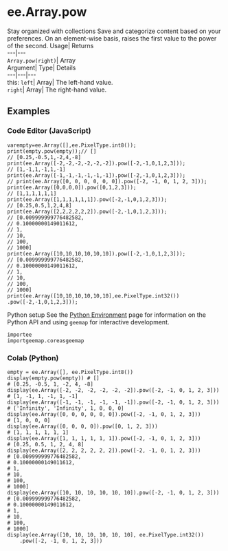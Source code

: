  
#  ee.Array.pow 
Stay organized with collections  Save and categorize content based on your preferences. 
On an element-wise basis, raises the first value to the power of the second. Usage| Returns  
---|---  
`Array.pow(right)`| Array  
Argument| Type| Details  
---|---|---  
this: `left`| Array| The left-hand value.  
`right`| Array| The right-hand value.  
## Examples
### Code Editor (JavaScript)
```
varempty=ee.Array([],ee.PixelType.int8());
print(empty.pow(empty));// []
// [0.25,-0.5,1,-2,4,-8]
print(ee.Array([-2,-2,-2,-2,-2,-2]).pow([-2,-1,0,1,2,3]));
// [1,-1,1,-1,1,-1]
print(ee.Array([-1,-1,-1,-1,-1,-1]).pow([-2,-1,0,1,2,3]));
// print(ee.Array([0, 0, 0, 0, 0, 0]).pow([-2, -1, 0, 1, 2, 3]));
print(ee.Array([0,0,0,0]).pow([0,1,2,3]));
// [1,1,1,1,1,1]
print(ee.Array([1,1,1,1,1,1]).pow([-2,-1,0,1,2,3]));
// [0.25,0.5,1,2,4,8]
print(ee.Array([2,2,2,2,2,2]).pow([-2,-1,0,1,2,3]));
// [0.009999999776482582,
// 0.10000000149011612,
// 1,
// 10,
// 100,
// 1000]
print(ee.Array([10,10,10,10,10,10]).pow([-2,-1,0,1,2,3]));
// [0.009999999776482582,
// 0.10000000149011612,
// 1,
// 10,
// 100,
// 1000]
print(ee.Array([10,10,10,10,10,10],ee.PixelType.int32())
.pow([-2,-1,0,1,2,3]));
```

Python setup
See the [ Python Environment](https://developers.google.com/earth-engine/guides/python_install) page for information on the Python API and using `geemap` for interactive development.
```
importee
importgeemap.coreasgeemap
```

### Colab (Python)
```
empty = ee.Array([], ee.PixelType.int8())
display(empty.pow(empty)) # []
# [0.25, -0.5, 1, -2, 4, -8]
display(ee.Array([-2, -2, -2, -2, -2, -2]).pow([-2, -1, 0, 1, 2, 3]))
# [1, -1, 1, -1, 1, -1]
display(ee.Array([-1, -1, -1, -1, -1, -1]).pow([-2, -1, 0, 1, 2, 3]))
# ['Infinity', 'Infinity', 1, 0, 0, 0]
display(ee.Array([0, 0, 0, 0, 0, 0]).pow([-2, -1, 0, 1, 2, 3]))
# [1, 0, 0, 0]
display(ee.Array([0, 0, 0, 0]).pow([0, 1, 2, 3]))
# [1, 1, 1, 1, 1, 1]
display(ee.Array([1, 1, 1, 1, 1, 1]).pow([-2, -1, 0, 1, 2, 3]))
# [0.25, 0.5, 1, 2, 4, 8]
display(ee.Array([2, 2, 2, 2, 2, 2]).pow([-2, -1, 0, 1, 2, 3]))
# [0.009999999776482582,
# 0.10000000149011612,
# 1,
# 10,
# 100,
# 1000]
display(ee.Array([10, 10, 10, 10, 10, 10]).pow([-2, -1, 0, 1, 2, 3]))
# [0.009999999776482582,
# 0.10000000149011612,
# 1,
# 10,
# 100,
# 1000]
display(ee.Array([10, 10, 10, 10, 10, 10], ee.PixelType.int32())
    .pow([-2, -1, 0, 1, 2, 3]))
```

